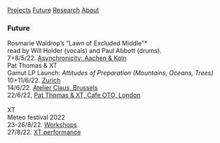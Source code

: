 <!-- NAV for all headers !-->
[Projects](https://paulabbott.net/index.html)
[Future](https://paulabbott.net/future/)
[Research](https://paulabbott.net/research/)
[About](https://paulabbott.net/about/)
<!-- end nav! -->

### Future  

Rosmarie Waldrop’s “Lawn of Excluded Middle”*  
read by Will Holder (vocals) and Paul Abbott (drums).  
7+8/5/22. [Asynchronicity: Aachen & Koln](#)
<br>
Pat Thomas & XT  
Gamut LP Launch: _Attitudes of Preparation (Mountains, Oceans, Trees)_  
10+11/6/22. [Zurich](#)  
14/6/22. [Atelier Claus, Brussels](https://www.lesateliersclaus.com/activities/pat-thomas-seymour-wright-paul-abbott)  
22/6/22, [Pat Thomas & XT, Cafe OTO, London](https://www.cafeoto.co.uk/events/pat-thomas-xt/)    
<br>
XT  
Meteo festival 2022  
23-26/8/22. [Workshops](#)  
27/8/22. [XT performance](#)  
<br>
<!-- October XT Anne !-->
